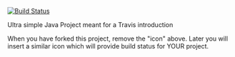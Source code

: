 [![Build Status](https://travis-ci.com/dublo144/travisGettingStarted.svg?branch=master)](https://travis-ci.com/dublo144/travisGettingStarted)


Ultra simple Java Project meant for a Travis introduction

When you have forked this project, remove the "icon" above. Later you will insert a similar icon which will provide build status for YOUR project.
